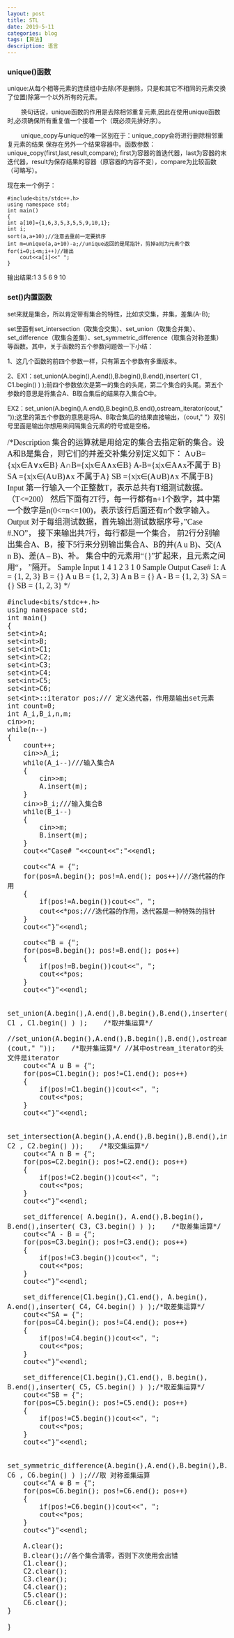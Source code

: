 ```yaml
---
layout: post
title: STL
date: 2019-5-11
categories: blog
tags: [算法]
description: 语言
---
```


### unique()函数
unique:从每个相等元素的连续组中去除(不是删除，只是和其它不相同的元素交换了位置)除第一个以外所有的元素。

        换句话说，unique函数的作用是去除相邻重复元素,因此在使用unique函数时,必须确保所有重复值一个接着一个（既必须先排好序）。

        unique_copy与unique的唯一区别在于：unique_copy会将进行删除相邻重复元素的结果 保存在另外一个结果容器中。函数参数：unique_copy(first,last,result,compare); first为容器的首迭代器，last为容器的末迭代器，result为保存结果的容器（原容器的内容不变），compare为比较函数（可略写）。

现在来一个例子：

    #include<bits/stdc++.h>
    using namespace std;
    int main()
    {
    int a[10]={1,6,3,5,3,5,5,9,10,1};
    int i;
    sort(a,a+10);//注意去重前一定要排序
    int m=unique(a,a+10)-a;//unique返回的是尾指针，剪掉a则为元素个数
    for(i=0;i<m;i++)//输出
        cout<<a[i]<<" ";
    }

输出结果:1 3 5 6 9 10

### set()内置函数
set来就是集合，所以肯定带有集合的特性，比如求交集，并集，差集(A-B);<br/>

set里面有set_intersection（取集合交集）、set_union（取集合并集）、set_difference（取集合差集）、set_symmetric_difference（取集合对称差集）等函数。其中，关于函数的五个参数问题做一下小结：

1、这几个函数的前四个参数一样，只有第五个参数有多重版本。

2、EX1：set_union(A.begin(),A.end(),B.begin(),B.end(),inserter( C1 , C1.begin() ) );前四个参数依次是第一的集合的头尾，第二个集合的头尾。第五个参数的意思是将集合A、B取合集后的结果存入集合C中。

EX2：set_union(A.begin(),A.end(),B.begin(),B.end(),ostream_iterator<int>(cout," “));这里的第五个参数的意思是将A、B取合集后的结果直接输出，（cout," "）双引号里面是输出你想用来间隔集合元素的符号或是空格。

<span style="font-family:Comic Sans MS;font-size:18px;">
/*Description
集合的运算就是用给定的集合去指定新的集合。设A和B是集合，则它们的并差交补集分别定义如下：
A∪B={x|x∈A∨x∈B}
A∩B={x|x∈A∧x∈B}
A-B={x|x∈A∧x不属于 B}
SA ={x|x∈(A∪B)∧x 不属于A}
SB ={x|x∈(A∪B)∧x 不属于B}
<!--[endif]-->
Input
第一行输入一个正整数T，表示总共有T组测试数据。（T<=200）
然后下面有2T行，每一行都有n+1个数字，其中第一个数字是n(0<=n<=100)，表示该行后面还有n个数字输入。
Output
对于每组测试数据，首先输出测试数据序号，”Case #.NO”，
接下来输出共7行，每行都是一个集合，
前2行分别输出集合A、B，接下5行来分别输出集合A、B的并(A u B)、交(A n B)、差(A – B)、补。
集合中的元素用“{}”扩起来，且元素之间用“， ”隔开。
Sample Input
1
4 1 2 3 1
0
Sample Output
Case# 1:
A = {1, 2, 3}
B = {}
A u B = {1, 2, 3}
A n B = {}
A - B = {1, 2, 3}
SA = {}
SB = {1, 2, 3}
*/

    #include<bits/stdc++.h>
    using namespace std;
    int main()
    {
    set<int>A;
    set<int>B;
    set<int>C1;
    set<int>C2;
    set<int>C3;
    set<int>C4;
    set<int>C5;
    set<int>C6;
    set<int>::iterator pos;/// 定义迭代器，作用是输出set元素
    int count=0;
    int A_i,B_i,n,m;
    cin>>n;
    while(n--)
    {
        count++;
        cin>>A_i;
        while(A_i--)///输入集合A
        {
            cin>>m;
            A.insert(m);
        }
        cin>>B_i;///输入集合B
        while(B_i--)
        {
            cin>>m;
            B.insert(m);
        }
        cout<<"Case# "<<count<<":"<<endl;
 
        cout<<"A = {";
        for(pos=A.begin(); pos!=A.end(); pos++)///迭代器的作用
        {
            if(pos!=A.begin())cout<<", ";
            cout<<*pos;///迭代器的作用，迭代器是一种特殊的指针
        }
        cout<<"}"<<endl;
 
        cout<<"B = {";
        for(pos=B.begin(); pos!=B.end(); pos++)
        {
            if(pos!=B.begin())cout<<", ";
            cout<<*pos;
        }
        cout<<"}"<<endl;
 
        set_union(A.begin(),A.end(),B.begin(),B.end(),inserter( C1 , C1.begin() ) );    /*取并集运算*/
        //set_union(A.begin(),A.end(),B.begin(),B.end(),ostream_iterator<int>(cout," "));    /*取并集运算*/ //其中ostream_iterator的头文件是iterator
        cout<<"A u B = {";
        for(pos=C1.begin(); pos!=C1.end(); pos++)
        {
            if(pos!=C1.begin())cout<<", ";
            cout<<*pos;
        }
        cout<<"}"<<endl;
 
        set_intersection(A.begin(),A.end(),B.begin(),B.end(),inserter( C2 , C2.begin() ));    /*取交集运算*/
        cout<<"A n B = {";
        for(pos=C2.begin(); pos!=C2.end(); pos++)
        {
            if(pos!=C2.begin())cout<<", ";
            cout<<*pos;
        }
        cout<<"}"<<endl;
 
        set_difference( A.begin(), A.end(),B.begin(), B.end(),inserter( C3, C3.begin() ) );    /*取差集运算*/
        cout<<"A - B = {";
        for(pos=C3.begin(); pos!=C3.end(); pos++)
        {
            if(pos!=C3.begin())cout<<", ";
            cout<<*pos;
        }
        cout<<"}"<<endl;
 
        set_difference(C1.begin(),C1.end(), A.begin(), A.end(),inserter( C4, C4.begin() ) );/*取差集运算*/
        cout<<"SA = {";
        for(pos=C4.begin(); pos!=C4.end(); pos++)
        {
            if(pos!=C4.begin())cout<<", ";
            cout<<*pos;
        }
        cout<<"}"<<endl;
 
        set_difference(C1.begin(),C1.end(), B.begin(), B.end(),inserter( C5, C5.begin() ) );/*取差集运算*/
        cout<<"SB = {";
        for(pos=C5.begin(); pos!=C5.end(); pos++)
        {
            if(pos!=C5.begin())cout<<", ";
            cout<<*pos;
        }
        cout<<"}"<<endl;
 
        set_symmetric_difference(A.begin(),A.end(),B.begin(),B.end(),inserter( C6 , C6.begin() ) );///取 对称差集运算
        cout<<"A ⊕ B = {";
        for(pos=C6.begin(); pos!=C6.end(); pos++)
        {
            if(pos!=C6.begin())cout<<", ";
            cout<<*pos;
        }
        cout<<"}"<<endl;
 
        A.clear();
        B.clear();//各个集合清零，否则下次使用会出错
        C1.clear();
        C2.clear();
        C3.clear();
        C4.clear();
        C5.clear();
        C6.clear();
    }
}
</span>










